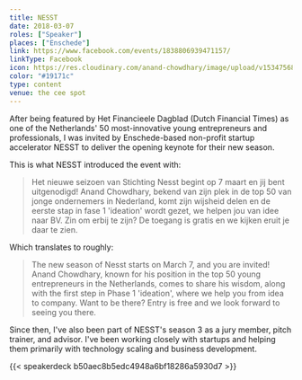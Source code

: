 ```yaml
---
title: NESST
date: 2018-03-07
roles: ["Speaker"]
places: ["Enschede"]
link: https://www.facebook.com/events/1838806939471157/
linkType: Facebook
icon: https://res.cloudinary.com/anand-chowdhary/image/upload/v1534756835/icons/nesst.png
color: "#19171c"
type: content
venue: the cee spot
---
```


After being featured by Het Financieele Dagblad (Dutch Financial Times) as one of the Netherlands' 50 most-innovative young entrepreneurs and professionals, I was invited by Enschede-based non-profit startup accelerator NESST to deliver the opening keynote for their new season.

<!--more-->

This is what NESST introduced the event with:

> Het nieuwe seizoen van Stichting Nesst begint op 7 maart en jij bent uitgenodigd! Anand Chowdhary, bekend van zijn plek in de top 50 van jonge ondernemers in Nederland, komt zijn wijsheid delen en de eerste stap in fase 1 'ideation' wordt gezet, we helpen jou van idee naar BV. Zin om erbij te zijn? De toegang is gratis en we kijken eruit je daar te zien.

Which translates to roughly:

> The new season of Nesst starts on March 7, and you are invited! Anand Chowdhary, known for his position in the top 50 young entrepreneurs in the Netherlands, comes to share his wisdom, along with the first step in Phase 1 'ideation', where we help you from idea to company. Want to be there? Entry is free and we look forward to seeing you there.

Since then, I've also been part of NESST's season 3 as a jury member, pitch trainer, and advisor. I've been working closely with startups and helping them primarily with technology scaling and business development.

{{< speakerdeck b50aec8b5edc4948a6bf18286a5930d7 >}}
